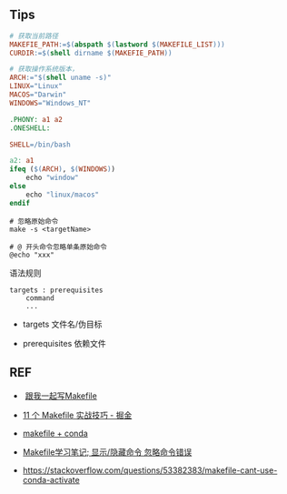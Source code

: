 ## Tips

```makefile
# 获取当前路径
MAKEFIE_PATH:=$(abspath $(lastword $(MAKEFILE_LIST)))
CURDIR:=$(shell dirname $(MAKEFIE_PATH))

# 获取操作系统版本，
ARCH:="$(shell uname -s)"
LINUX="Linux"
MACOS="Darwin"
WINDOWS="Windows_NT"

.PHONY: a1 a2
.ONESHELL:

SHELL=/bin/bash

a2: a1
ifeq ($(ARCH), $(WINDOWS))
    echo "window"
else
    echo "linux/macos"
endif
```

```
# 忽略原始命令
make -s <targetName> 

# @ 开头命令忽略单条原始命令
@echo "xxx"
```

语法规则

```
targets : prerequisites
    command
    ...
```

- targets 文件名/伪目标

- prerequisites 依赖文件

## REF

-  [跟我一起写Makefile](https://seisman.github.io/how-to-write-makefile/index.html)

- [11 个 Makefile 实战技巧 - 掘金](https://juejin.cn/post/6844903917499711496)

- [makefile + conda](https://stackoverflow.com/questions/53382383/makefile-cant-use-conda-activate)

- [Makefile学习笔记; 显示/隐藏命令 忽略命令错误](https://blog.csdn.net/LGibsion/article/details/70854565)

- https://stackoverflow.com/questions/53382383/makefile-cant-use-conda-activate

